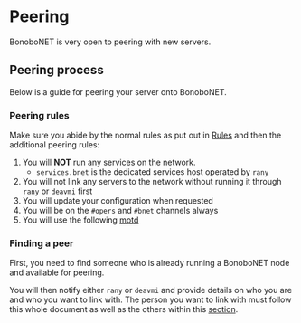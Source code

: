 Peering
=======

BonoboNET is very open to peering with new servers.

## Peering process

Below is a guide for peering your server onto BonoboNET.

### Peering rules

Make sure you abide by the normal rules as put out in [Rules](rules.md) and then the additional peering rules:

1. You will **NOT** run any services on the network.
	* `services.bnet` is the dedicated services host operated by `rany`
2. You will not link any servers to the network without running it through `rany` or `deavmi` first
3. You will update your configuration when requested
4. You will be on the `#opers` and `#bnet` channels always
5. You will use the following [motd](motd.md)

### Finding a peer

First, you need to find someone who is already running a BonoboNET node and available for peering.

You will then notify either `rany` or `deavmi` and provide details on who you are and who you want to link with. The person
you want to link with must follow this whole document as well as the others within this [section](join.md).
